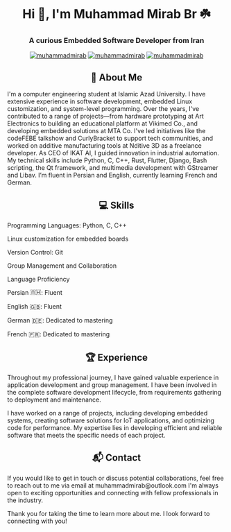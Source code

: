 
<h1 align="center">Hi 👋, I'm Muhammad Mirab Br ☘️</h1>  
<h3 align="center">A curious Embedded Software Developer from Iran</h3>  
  
<p align="center"><a href="https://twitter.com/muhammadmirab" target="blank"><img src="https://img.shields.io/twitter/follow/muhammadmirab?logo=twitter&style=for-the-badge" alt="muhammadmirab" /></a> <a href="https://www.instagram.com/muhammadmirab/" target="blank"><img src="https://img.shields.io/twitter/follow/muhammadmirab?logo=instagram&style=for-the-badge" alt="muhammadmirab" /></a>  <a href="https://www.linkedin.com/in/muhammad-mirab/" target="blank"><img src="https://img.shields.io/twitter/follow/muhammadmirab?logo=linkedin&style=for-the-badge" alt="muhammadmirab" /></a></p>

<center>
  <h2>🚀 About Me</h2>
</center>
I'm a computer engineering student at Islamic Azad University. I have extensive experience in software development, embedded Linux customization, and system-level programming. Over the years, I've contributed to a range of projects—from hardware prototyping at Art Electronics to building an educational platform at Vikimed Co., and developing embedded solutions at MTA Co. I've led initiatives like the codeFEBE talkshow and CurlyBracket to support tech communities, and worked on additive manufacturing tools at Nditive 3D as a freelance developer. As CEO of IKAT AI, I guided innovation in industrial automation. My technical skills include Python, C, C++, Rust, Flutter, Django, Bash scripting, the Qt framework, and multimedia development with GStreamer and Libav. I’m fluent in Persian and English, currently learning French and German.

<center>
  <h2>💻 Skills</h2>
</center>
Programming Languages: Python, C, C++

Linux customization for embedded boards

Version Control: Git

Group Management and Collaboration

Language Proficiency

Persian <span style="transform: rotate(180deg) perspective(0); display: inline-block;">🇭🇺</span>: Fluent

English 🇬🇧: Fluent

German 🇩🇪: Dedicated to mastering

French 🇫🇷: Dedicated to mastering

<center>
  <h2>🏆 Experience</h2>
</center>
Throughout my professional journey, I have gained valuable experience in application development and group management. I have been involved in the complete software development lifecycle, from requirements gathering to deployment and maintenance.

I have worked on a range of projects, including developing embedded systems, creating software solutions for IoT applications, and optimizing code for performance. My expertise lies in developing efficient and reliable software that meets the specific needs of each project.

<center>
  <h2>📬 Contact</h2>
</center>
If you would like to get in touch or discuss potential collaborations, feel free to reach out to me via email at muhammadmirab@outlook.com I'm always open to exciting opportunities and connecting with fellow professionals in the industry.

Thank you for taking the time to learn more about me. I look forward to connecting with you!
